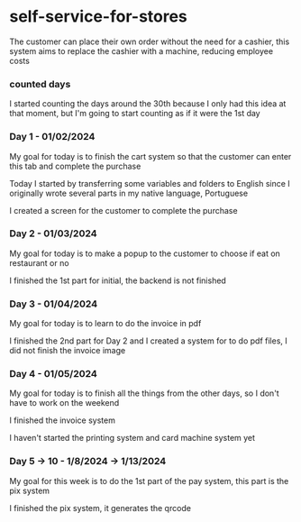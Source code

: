 # self-service-for-stores
The customer can place their own order without the need for a cashier, this system aims to replace the cashier with a machine, reducing employee costs

### counted days
I started counting the days around the 30th because I only had this idea at that moment, but I'm going to start counting as if it were the 1st day

### Day 1 - 01/02/2024

My goal for today is to finish the cart system so that the customer can enter this tab and complete the purchase

Today I started by transferring some variables and folders to English since I originally wrote several parts in my native language, Portuguese

I created a screen for the customer to complete the purchase

### Day 2 - 01/03/2024

My goal for today is to make a popup to the customer to choose if eat on restaurant or no

I finished the 1st part for initial, the backend is not finished

### Day 3 - 01/04/2024

My goal for today is to learn to do the invoice in pdf

I finished the 2nd part for Day 2 and I created a system for to do pdf files, I did not finish the invoice image

### Day 4 - 01/05/2024

My goal for today is to finish all the things from the other days, so I don't have to work on the weekend

I finished the invoice system

I haven't started the printing system and card machine system yet

### Day 5 -> 10 - 1/8/2024 -> 1/13/2024

My goal for this week is to do the 1st part of the pay system, this part is the pix system

I finished the pix system, it generates the qrcode